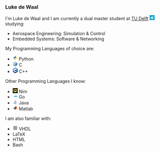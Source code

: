 ### Luke de Waal

I'm Luke de Waal and I am currently a dual master student at [TU Delft](https://www.tudelft.nl/) <a href="https://www.tudelft.nl/" title="TU Delft"><img src="icons/tudelft_icon.png" width="16" /></a> studying:
- Aerospace Engineering: Simulation & Control
- Embedded Systems: Software & Networking

My Programming Languages of choice are:
- <a href="https://www.python.org/" title="Python"><img src="icons/python.png" width="16" /></a>  Python
- <a href="https://www.python.org/" title="C"><img src="icons/c.png" width="16" /></a> C
- <a href="https://www.python.org/" title="C++"><img src="icons/cpp.png" width="16" /></a> C++

Other Programming Languages I know:
- <a href="https://www.python.org/" title="Python"><img src="icons/nim.png" width="16" /></a> Nim
- <a href="https://www.python.org/" title="Python"><img src="icons/golang.png" width="16" /></a> Go
- <a href="https://www.python.org/" title="Python"><img src="icons/java.png" width="16" /></a> Java
- <a href="https://www.python.org/" title="Python"><img src="icons/matlab.png" width="16" /></a> Matlab

I am also familiar with:
- <a href="https://www.python.org/" title="Python"><img src="icons/vhdl.png" width="16" /></a> VHDL
- LaTeX
- HTML
- Bash

